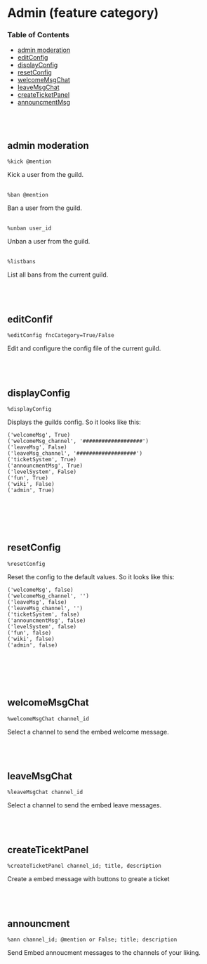 # Admin (feature category)

### Table of Contents
- [admin moderation](#admin-moderation)
- [editConfig](#editConfig)
- [displayConfig](#displayConfig)
- [resetConfig](#resetConfig)
- [welcomeMsgChat](#welcomeMsgChat)
- [leaveMsgChat](#leaveMsgChat)
- [createTicketPanel](#createTicketPanel)
- [announcmentMsg](#announcmentMsg)

<br><br>

## __admin moderation__
```
%kick @mention
```
Kick a user from the guild.
<br><br>
```
%ban @mention
```
Ban a user from the guild.
<br><br>
```
%unban user_id
```
Unban a user from the guild.
<br><br>
```
%listbans
```
List all bans from the current guild.
<br><br><br><br>
## __editConfif__
```
%editConfig fncCategory=True/False
```
Edit and configure the config file of the current guild.
<br><br><br><br>
## __displayConfig__
```
%displayConfig
```
Displays the guilds config.
So it looks like this:
```
('welcomeMsg', True)
('welcomeMsg_channel', '###################')
('leaveMsg', False)
('leaveMsg_channel', '###################')
('ticketSystem', True)
('announcmentMsg', True)
('levelSystem', False)
('fun', True)
('wiki', False)
('admin', True)
```
<br><br><br><br>
## __resetConfig__
```
%resetConfig
```
Reset the config to the default values.
So it looks like this:
```
('welcomeMsg', false)
('welcomeMsg_channel', '')
('leaveMsg', false)
('leaveMsg_channel', '')
('ticketSystem', false)
('announcmentMsg', false)
('levelSystem', false)
('fun', false)
('wiki', false)
('admin', false)
```
<br><br><br><br>
## __welcomeMsgChat__
```
%welcomeMsgChat channel_id
```
Select a channel to send the embed welcome message.
<br><br><br><br>
## __leaveMsgChat__
```
%leaveMsgChat channel_id
```
Select a channel to send the embed leave messages.
<br><br><br><br>
## __createTicektPanel__
```
%createTicketPanel channel_id; title, description
```
Create a embed message with buttons to greate a ticket 
<br><br><br><br>
## __announcment__
```
%ann channel_id; @mention or False; title; description
```
Send Embed annoucment messages to the channels of your liking.
<br>